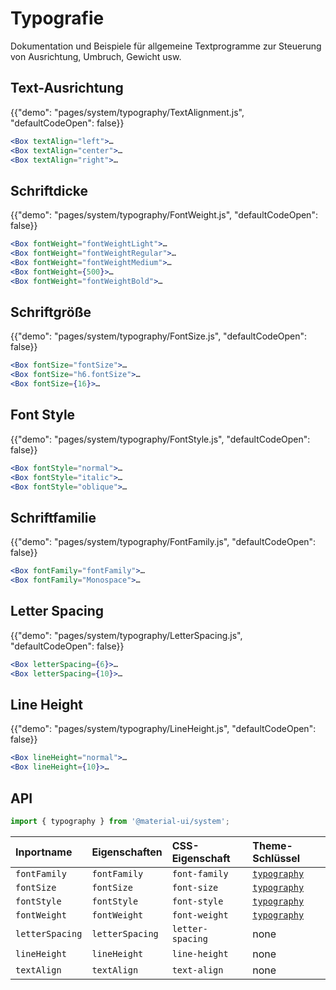 # Typografie

<p class="description">Dokumentation und Beispiele für allgemeine Textprogramme zur Steuerung von Ausrichtung, Umbruch, Gewicht usw.</p>

## Text-Ausrichtung

{{"demo": "pages/system/typography/TextAlignment.js", "defaultCodeOpen": false}}

```jsx
<Box textAlign="left">…
<Box textAlign="center">…
<Box textAlign="right">…
```

## Schriftdicke

{{"demo": "pages/system/typography/FontWeight.js", "defaultCodeOpen": false}}

```jsx
<Box fontWeight="fontWeightLight">…
<Box fontWeight="fontWeightRegular">…
<Box fontWeight="fontWeightMedium">…
<Box fontWeight={500}>…
<Box fontWeight="fontWeightBold">…
```

## Schriftgröße

{{"demo": "pages/system/typography/FontSize.js", "defaultCodeOpen": false}}

```jsx
<Box fontSize="fontSize">…
<Box fontSize="h6.fontSize">…
<Box fontSize={16}>…
```

## Font Style

{{"demo": "pages/system/typography/FontStyle.js", "defaultCodeOpen": false}}

```jsx
<Box fontStyle="normal">…
<Box fontStyle="italic">…
<Box fontStyle="oblique">…
```

## Schriftfamilie

{{"demo": "pages/system/typography/FontFamily.js", "defaultCodeOpen": false}}

```jsx
<Box fontFamily="fontFamily">…
<Box fontFamily="Monospace">…
```

## Letter Spacing

{{"demo": "pages/system/typography/LetterSpacing.js", "defaultCodeOpen": false}}

```jsx
<Box letterSpacing={6}>…
<Box letterSpacing={10}>…
```

## Line Height

{{"demo": "pages/system/typography/LineHeight.js", "defaultCodeOpen": false}}

```jsx
<Box lineHeight="normal">…
<Box lineHeight={10}>…
```

## API

```js
import { typography } from '@material-ui/system';
```

| Inportname      | Eigenschaften   | CSS-Eigenschaft  | Theme-Schlüssel                                                        |
|:--------------- |:--------------- |:---------------- |:---------------------------------------------------------------------- |
| `fontFamily`    | `fontFamily`    | `font-family`    | [`typography`](/customization/default-theme/?expand-path=$.typography) |
| `fontSize`      | `fontSize`      | `font-size`      | [`typography`](/customization/default-theme/?expand-path=$.typography) |
| `fontStyle`     | `fontStyle`     | `font-style`     | [`typography`](/customization/default-theme/?expand-path=$.typography) |
| `fontWeight`    | `fontWeight`    | `font-weight`    | [`typography`](/customization/default-theme/?expand-path=$.typography) |
| `letterSpacing` | `letterSpacing` | `letter-spacing` | none                                                                   |
| `lineHeight`    | `lineHeight`    | `line-height`    | none                                                                   |
| `textAlign`     | `textAlign`     | `text-align`     | none                                                                   |